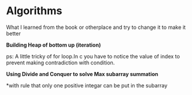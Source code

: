 # Algorithms
What I learned from the book or otherplace and try to change it to make it better

<b> Building Heap of bottom up (iteration)</b>

ps:
A little tricky of for loop.In c you have to notice the value of index to prevent making contradiction with condition.

<b> Using Divide and Conquer to solve Max subarray summation</b>

*with rule that only one positive integar can be put in the subarray


